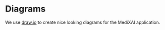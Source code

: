 # Diagrams
We use [draw.io](https://app.diagrams.net/) to create nice looking diagrams for the MediXAI application.
